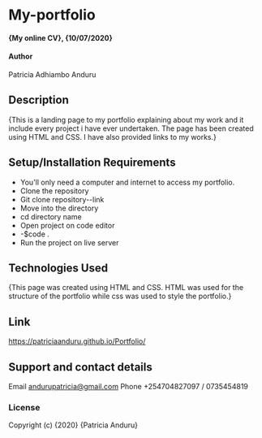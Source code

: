 # My-portfolio
#### {My online CV}, {10/07/2020}
#### Author 
Patricia Adhiambo Anduru
## Description
{This is a landing page to my portfolio explaining about my work and it include every project i have ever undertaken. The page has been created using HTML and CSS. I have also provided links to my works.}
## Setup/Installation Requirements
* You'll only need a computer and internet to access my portfolio.
* Clone the repository
* Git clone repository--link
* Move into the directory
* cd directory name
* Open project on code editor
 * -$code .
* Run the project on live server
## Technologies Used
{This page was created using HTML and CSS. HTML was used for the structure of the portfolio while css was used to style the portfolio.}
## Link
https://patriciaanduru.github.io/Portfolio/
## Support and contact details
Email andurupatricia@gmail.com 
Phone +254704827097 /  0735454819
### License
Copyright (c) {2020} {Patricia Anduru}
